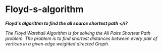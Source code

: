 # Floyd-s-algorithm
<b><i>Floyd's algorithm to find the all source shortest path </i?</b>

The Floyd Warshall Algorithm is for solving the All Pairs Shortest Path problem. The problem is to find shortest distances between every pair of vertices in a given edge weighted directed Graph.
